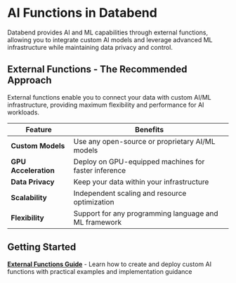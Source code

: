 # AI Functions in Databend

Databend provides AI and ML capabilities through external functions, allowing you to integrate custom AI models and leverage advanced ML infrastructure while maintaining data privacy and control.

## External Functions - The Recommended Approach

External functions enable you to connect your data with custom AI/ML infrastructure, providing maximum flexibility and performance for AI workloads.

| Feature | Benefits |
|---------|----------|
| **Custom Models** | Use any open-source or proprietary AI/ML models |
| **GPU Acceleration** | Deploy on GPU-equipped machines for faster inference |
| **Data Privacy** | Keep your data within your infrastructure |
| **Scalability** | Independent scaling and resource optimization |
| **Flexibility** | Support for any programming language and ML framework |

## Getting Started

**[External Functions Guide](01-external-functions.md)** - Learn how to create and deploy custom AI functions with practical examples and implementation guidance
